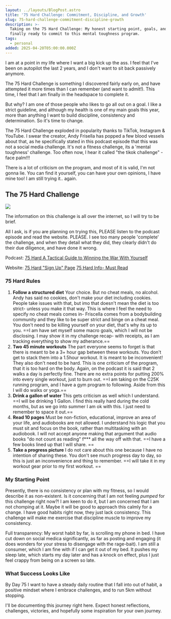 ```yaml
---
layout: ../layouts/BlogPost.astro
title: '75 Hard Challenge: Commitment, Discipline, and Growth'
slug: 75-hard-challenge-commitment-discipline-growth
description: >-
  Taking on the 75 Hard Challenge: My honest starting point, goals, and why I'm
  finally ready to commit to this mental toughness program.
tags:
  - personal
added: 2025-04-20T05:00:00.000Z
---
```


I am at a point in my life where I want a big kick up the ass.
I feel that I've been on autopilot the last 2 years, and I don't want to sit back passively anymore.

The <span class="green">75 Hard Challenge</span> is something I discovered fairly early on, and have attempted it more times than I can remember (and want to admit!).
This time, I feel that I am finally in the headspace to complete it.

But why? I am one of those people who likes to go <span class="yellow">all out</span> on a goal. I like a strict guideline, and although my health is one of my main goals this year, more than anything I want to build discipline, consistency and determination. So it's time to change.

The 75 Hard Challenge exploded in popularity thanks to TikTok, Instagram & YouTube. I swear the creator, Andy Frisella has popped a few blood vessels about that, as he specifically stated in this podcast episode that this was not a social media challenge. It's not a fitness challenge, its a 'mental toughness' challenge.
Too often now, I hear it called "the tikok challenge" - face palm!!!

There is a lot of criticism on the program, and most of it is valid, I'm not gonna lie. You can find it yourself, you can have your own opinions, I have mine too! I am still trying it.. again.

## The 75 Hard Challenge

![](/assetshttps://ahardenedmind.wordpress.com/wp-content/uploads/2019/12/75hard.png?w=187)

The information on this challenge is all over the internet, so I will try to be brief.

All I ask, is if you are planning on trying this, PLEASE listen to the podcast episode and read the website. PLEASE. I see too many people 'complete' the challenge, and when they detail what they did, they clearly didn't do their due diligence, and have done it wrong.

Podcast:
[75 Hard A Tactical Guide to Winning the War With Yourself](https://podcasts.apple.com/us/podcast/14-75hard-a-tactical-guide-to-winning-the-war-with-yourself/id1012570406?i=1000468529541)

Website:
[75 Hard "Sign Up" Page](https://andyfrisella.com/pages/75hard-info)
[75 Hard Info- Must Read](https://andyfrisella.com/blogs/articles/what-is-75-hard)

### 75 Hard Rules

1. **Follow a structured diet**
   Your choice. But no cheat meals, no alcohol. Andy has said no cookies, don't make your diet including cookies. People take issues with that, but imo that doesn't mean the diet is too strict- unless you make it that way. This is where I feel the need to specify no cheat meals comes in- Friscella comes from a bodybuilding community and they like to be super strict and binge on a cheat meal. You don't need to be killing yourself on your diet, that's why its up to you.
   \==I am have set myself some macro goals, which I will not be disclosing. I may show it in my challenge recap- with receipts, as I am tracking everything to show my adherance.==
2. **Two 45 minute workouts**
   The part everyone seems to forget is that there is meant to be a 3+ hour gap between these workouts. You don't get to stack them into a 1.5hour workout. It is meant to be inconvenient! They also don't need to be hard. This is one criticism of the program, that it is too hard on the body. Again, on the podcast it is said that 2 walks a day is perfectly fine. There are no extra points for putting 200% into every single workout, just to burn out.
   \==I am taking on the C25K running program, and I have a gym program to following. Aside from this I will do walks or yoga.==
3. **Drink a gallon of water**
   This gets criticism as well which I understand.
   \==I will be drinking 1 Gallon. I find this really hard during the cold months, but as we go into summer I am ok with this. I just need to remember to space it out.==
4. **Read 10 pages**
   Must be non-fiction, educational, improve an area of your life, and audiobooks are not allowed. I understand his logic that you must sit and focus on the book, rather than multitasking with an audiobook. I will not accept anyone making that argument that audio books "do not count as reading" f\*\*\* all the way off with that.
   \==I have a few books lined up that I will share. ==
5. **Take a progress picture**
   I do not care about this one because I have no intention of sharing these. You don't see much progress day to day, so this is just an inconvenience and thing to remember. ==I will take it in my workout gear prior to my first workout. ==

### My Starting Point

Presently, there is no consistency or plan with my fitness, so I would describe it as non-existent.
Is it concerning that I am not feeling *pumped* for this challenge right now?! I am keen to do it, but I am concerned that I am not chomping at it. Maybe it will be good to approach this calmly for a change.
I have good habits right now, they just lack consistency. This challenge will make me exercise that discipline muscle to improve my consistency.

Full transparency: My worst habit by far, is scrolling my phone in bed. I have cut down on social medica significantly, as far as posting and engaging (it does wonders for your stress to disengage with the rage-bait).
I am still a consumer, which I am fine with if I can get it out of my bed. It pushes my sleep late, which starts my day later and has a knock on effect, plus I just feel crappy from being on a screen so late.

### What Success Looks Like

By Day 75 I want to have a steady daily routine that I fall into out of habit, a positive mindset where I embrace challenges, and to run 5km without stopping.

I'll be documenting this journey right here. Expect honest reflections, challenges, victories, and hopefully some inspiration for your own journey.
